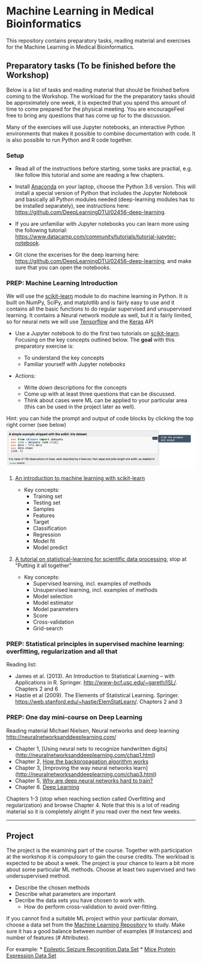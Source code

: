 # Machine Learning in Medical Bioinformatics

This repository contains preparatory tasks, reading material and exercises for the Machine Learning in Medical Bioinformatics.

## Preparatory tasks (To be finished before the Workshop)
Below is a list of tasks and reading material that should be finished before coming to the Workshop. The workload for the the preparatory tasks should be approximately one week, it is expected that you spend this amount of time to come prepared for the physical meeting. You are encourageFeel free to bring any questions that has come up for to the discussion.


Many of the exercises will use Jupyter notebooks, an interactive Python environments that makes it possible to combine documentation with code. It is also possible to run Python and R code together.

### Setup
* Read all of the instructions before starting, some tasks are practial, e.g. like follow this tutorial and some are reading a few chapters.

* Install [Anaconda](https://www.anaconda.com/download/) on your laptop, choose the Python 3.6 version. This will install a special version of Python that includes the Jupyter Notebook and basically all Python modules needed (deep-learning modules has to be installed separately), see instructions here: https://github.com/DeepLearningDTU/02456-deep-learning.

* If you are unfamiliar with Jupyter notebooks you can learn more using the following tutorial: https://www.datacamp.com/community/tutorials/tutorial-jupyter-notebook. 

* Git clone the excerises for the deep learning here: https://github.com/DeepLearningDTU/02456-deep-learning, and make sure that you can open the notebooks.

### PREP: Machine Learning Introduction
We will use the [scikit-learn](http://scikit-learn.org/stable/index.html) module to do machine learning in Python. It is built on NumPy, SciPy, and matplotlib and is fairly easy to use and it contains all the basic functions to do regular supervised and unsupervised learning. It contains a Neural network module as well, but it is fairly limited, so for neural nets we will use [Tensorflow](tensorflow.org) and the [Keras](keras.io) API

* Use a Jupyter notebook to do the first two tutorials on  [scikit-learn](http://scikit-learn.org/stable/tutorial/).
Focusing on the key concepts outlined below. The **goal** with this preparatory exercise is:

  * To understand the key concepts
  * Familiar yourself with Jupyter notebooks

* Actions:

  * Write down descriptions for the concepts
  * Come up with at least three questions that can be discussed.
  * Think about cases were ML can be applied to your particular area (this can be used in the project later as well).
	
Hint: you can hide the prompt and output of code blocks by clicking the top right corner (see below) ![hide_prompt](images/hide_prompt.png)

  1. [An introduction to machine learning with scikit-learn](http://scikit-learn.org/stable/tutorial/basic/tutorial.html)
     * Key concepts:
       * Training set
       * Testing set
       * Samples
       * Features
       * Target
       * Classification
       * Regression
       * Model fit
       * Model predict

  2. [A tutorial on statistical-learning for scientific data processing](http://scikit-learn.org/stable/tutorial/statistical_inference/index.html), stop at "Putting it all together"
     * Key concepts:
       * Supervised learning, incl. examples of methods
       * Unsupervised learning, incl. examples of methods
       * Model selection
       * Model estimator
       * Model parameters
       * Score
       * Cross-validation
       * Grid-search
     


### PREP: Statistical principles in supervised machine learning: overfitting, regularization and all that
Reading list:
* James et al. (2013). An Introduction to Statistical Learning – with Applications in R. Springer. http://www-bcf.usc.edu/~gareth/ISL/. Chapters 2 and 6
* Hastie et al (2009). The Elements of Statistical Learning. Springer. https://web.stanford.edu/~hastie/ElemStatLearn/. Chapters 2 and 3


### PREP: One day mini-course on Deep Learning

Reading material Michael Nielsen, Neural networks and deep learning http://neuralnetworksanddeeplearning.com/

* Chapter 1, [Using neural nets to recognize handwritten digits] (http://neuralnetworksanddeeplearning.com/chap1.html)
* Chapter 2, [How the backpropagation algorithm works](http://neuralnetworksanddeeplearning.com/chap2.html)
* Chapter 3, [Improving the way neural networks learn] (http://neuralnetworksanddeeplearning.com/chap3.html)
* Chapter 5, [Why are deep neural networks hard to train?](http://neuralnetworksanddeeplearning.com/chap5.html)
* Chapter 6. [Deep Learning](http://neuralnetworksanddeeplearning.com/chap6.html)



Chapters 1-3 (stop when reaching section called Overfitting and regularization) and browse Chapter 4. Note that this is a lot of reading material so it is completely alright if you read over the next few weeks. 



----------------------

<!--
## Exercise (During the Workshop)



## Unsupervised learning, theory and exercise.

### Reading

http://scikit-learn.org/stable/tutorial/


## Supervised learning, theory and exercise
### Reading


## One day mini-course on Deep Learning
-->


## Project
The project is the examining part of the course. Together with participation at the workshop it is compulsory to gain the course credits. The workload is expected to be about a week. The project is your chance to learn a bit more about some particular ML methods. Choose at least two supervised and two undersupervised method.

* Describe the chosen methods
* Describe what parameters are important
* Decribe the data sets you have chosen to work with.
  * How do perform cross-validation to avoid over-fitting.



If you cannot find a suitable ML project within your particular domain, choose a data set from the [Machine Learning Repository](http://archive.ics.uci.edu/ml/datasets.html) to study. Make sure it has a good balance between number of examples (# Instances) and number of features (# Attributes).

For example:
      * [Epileptic Seizure Recognition Data Set](http://archive.ics.uci.edu/ml/datasets/Epileptic+Seizure+Recognition)
      * [Mice Protein Expression Data Set](http://archive.ics.uci.edu/ml/datasets/Mice+Protein+Expression)
   